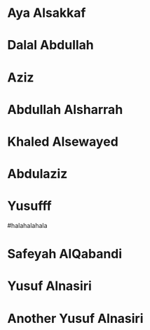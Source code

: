 # Aya Alsakkaf

# Dalal Abdullah

# Aziz

# Abdullah Alsharrah

# Khaled Alsewayed

# Abdulaziz

# Yusufff

#halahalahala

# Safeyah AlQabandi

# Yusuf Alnasiri

# Another Yusuf Alnasiri
